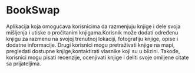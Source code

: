 # BookSwap
Aplikacija koja omogućava korisnicima da razmenjuju knjige i dele svoja mišljenja i utiske o pročitanim knjigama.Korisnik može dodati određenu knjigu za razmenu na svojoj trenutnoj lokaciji, fotografiju knjige, opise i dodatne informacije. Drugi korisnici mogu pretraživati knjige na mapi, pregledati dostupne knjige,kontaktirati vlasnike koji su u blizini. Takođe, korisnici mogu pisati recenzije, ocenjivati knjige i deliti svoje omiljene citate sa prijateljima.
